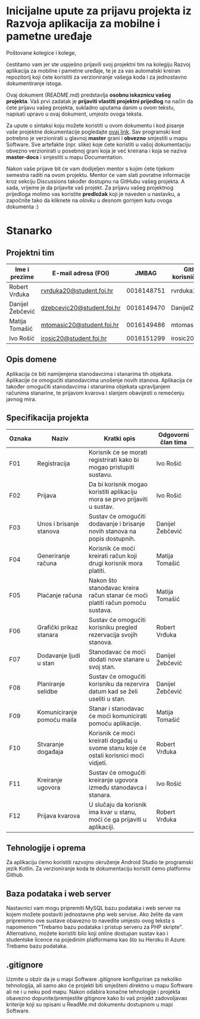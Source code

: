 # Inicijalne upute za prijavu projekta iz Razvoja aplikacija za mobilne i pametne uređaje

Poštovane kolegice i kolege, 

čestitamo vam jer ste uspješno prijavili svoj projektni tim na kolegiju Razvoj aplikacija za mobilne i pametne uređaje, te je za vas automatski kreiran repozitorij koji ćete koristiti za verzioniranje vašega koda i za jednostavno dokumentiranje istoga.

Ovaj dokument (README.md) predstavlja **osobnu iskaznicu vašeg projekta**. Vaš prvi zadatak je **prijaviti vlastiti projektni prijedlog** na način da ćete prijavu vašeg projekta, sukladno uputama danim u ovom tekstu, napisati upravo u ovaj dokument, umjesto ovoga teksta.

Za upute o sintaksi koju možete koristiti u ovom dokumentu i kod pisanje vaše projektne dokumentacije pogledajte [ovaj link](https://guides.github.com/features/mastering-markdown/).
Sav programski kod potrebno je verzionirati u glavnoj **master** grani i **obvezno** smjestiti u mapu Software. Sve artefakte (npr. slike) koje ćete koristiti u vašoj dokumentaciju obvezno verzionirati u posebnoj grani koja je već kreirana i koja se naziva **master-docs** i smjestiti u mapu Documentation.

Nakon vaše prijave bit će vam dodijeljen mentor s kojim ćete tijekom semestra raditi na ovom projektu. Mentor će vam slati povratne informacije kroz sekciju Discussions također dostupnu na GitHubu vašeg projekta. A sada, vrijeme je da prijavite vaš projekt. Za prijavu vašeg projektnog prijedloga molimo vas koristite **predložak** koji je naveden u nastavku, a započnite tako da kliknete na *olovku* u desnom gornjem kutu ovoga dokumenta :) 

# Stanarko

## Projektni tim


Ime i prezime | E-mail adresa (FOI) | JMBAG | Github korisničko ime | Seminarska grupa
------------  | ------------------- | ----- | --------------------- | ----------------
Robert Vrđuka | rvrduka20@student.foi.hr | 0016148751 | rvrduka20 | G02
Danijel Žebčević | dzebcevic20@student.foi.hr | 0016149470  | DanijelZebcevic | G02
Matija Tomašić | mtomasic20@student.foi.hr | 0016149486 | mtomasic2 | G02
Ivo Rošić | irosic20@student.foi.hr | 0016151299 | irosic20 | G02

## Opis domene
Aplikacija će biti namijenjena stanodavcima i stanarima tih objekata. Aplikacije će omogućiti stanodavcima unošenje novih stanova. Aplikacija će također omogućiti stanodavcima i stanarima objekata upravljanjem računima stanarine, te prijavom kvarova i slanjem obavijesti o remećenju javnog mira.

## Specifikacija projekta
Oznaka | Naziv | Kratki opis | Odgovorni član tima
------ | ----- | ----------- | -------------------
F01 | Registracija | Korisnik će se morati registrirati kako bi mogao pristupiti sustavu. | Ivo Rošić
F02 | Prijava | Da bi korisnik mogao koristiti aplikaciju mora se prvo prijaviti u sustav. | Ivo Rošić
F03 | Unos i brisanje stanova | Sustav će omogućiti dodavanje i brisanje novih stanova na popis dostupnih. | Danijel Žebčević
F04 | Generiranje računa | Korisnik će moći kreirati račun koji drugi korisnik mora platiti. | Matija Tomašić
F05 | Plaćanje računa | Nakon što stanodavac kreira račun stanar će moći platiti račun pomoću sustava. | Matija Tomašić
F06 | Grafički prikaz stanara | Sustav će omogućiti korisniku pregled rezervacija svojih stanova. | Robert Vrđuka
F07 | Dodavanje ljudi u stan | Stanodavac će moći dodati nove stanare u svoj stan. | Danijel Žebčević
F08 | Planiranje selidbe | Sustav će omogućiti korisniku da rezervira datum kad se želi useliti u stan. | Danijel Žebčević
F09 | Komuniciranje pomoću maila | Stanar i stanodavac će moći komunicirati pomoću aplikacije. | Matija Tomašić
F10 | Stvaranje događaja | Korisnik će moći kreirati događaj u svome stanu koje će ostali korisnici moći vidjeti. | Robert Vrđuka
F11 | Kreiranje ugovora | Sustav će omogućiti kreiranje ugovora između stanodavca i stanara. | Ivo Rošić
F12 | Prijava kvarova | U slučaju da korisnik ima kvar u stanu, moći će ga prijaviti u aplikaciji. | Robert Vrđuka


## Tehnologije i oprema
Za aplikaciju ćemo koristiti razvojno okruženje Android Studio te programski jezik Kotlin. Za verzioniranje koda te dokumentaciju koristit ćemo platformu Github.

## Baza podataka i web server
Nastavnici vam mogu pripremiti MySQL bazu podataka i web server na kojem možete postaviti jednostavne php web servise. Ako želite da vam pripremimo ove sustave obavezno to navedite umjesto ovog teksta s napomenom "Trebamo bazu podataka i pristup serveru za PHP skripte". Alternativno, možete koristiti bilo koji online dostupan sustav kao i studentske licence na pojedinim platformama kao što su Heroku ili Azure.
Trebamo bazu podataka.

## .gitignore
Uzmite u obzir da je u mapi Software .gitignore konfiguriran za nekoliko tehnologija, ali samo ako će projekti biti smješteni direktno u mapu Software ali ne i u neku pod mapu. Nakon odabira konačne tehnologije i projekta obavezno dopunite/premjestite gitignore kako bi vaš projekt zadovoljavao kriterije koji su opisani u ReadMe.md dokumentu dostupnom u mapi Software.

